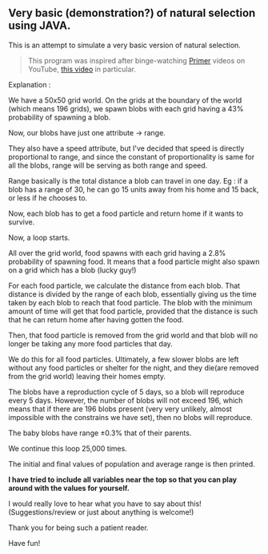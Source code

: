 ## Very basic (demonstration?) of natural selection using JAVA. 

This is an attempt to simulate a very basic version of natural selection.

>This program was inspired after binge-watching [Primer](https://www.youtube.com/channel/UCKzJFdi57J53Vr_BkTfN3uQ) videos on YouTube, [this video](https://youtu.be/0ZGbIKd0XrM) in particular.

Explanation :

We have a 50x50 grid world. On the grids at the boundary of the world (which means 196 grids), we spawn blobs with each grid having a 43% probability of spawning a blob.

Now, our blobs have just one attribute -> range.

They also have a speed attribute, but I've decided that speed is directly proportional to range, and since the constant of proportionality is same for all the blobs, range will be serving as both range and speed.

Range basically is the total distance a blob can travel in one day. Eg : if a blob has a range of 30, he can go 15 units away from his home and 15 back, or less if he chooses to.

Now, each blob has to get a food particle and return home if it wants to survive.

Now, a loop starts.

All over the grid world, food spawns with each grid having a 2.8% probability of spawning food. It means that a food particle might also spawn on a grid which has a blob (lucky guy!)

For each food particle, we calculate the distance from each blob. That distance is divided by the range of each blob, essentially giving us the time taken by each blob to reach that food particle. The blob with the minimum amount of time will get that food particle, provided that the distance is such that he can return home after having gotten the food.

Then, that food particle is removed from the grid world and that blob will no longer be taking any more food particles that day.

We do this for all food particles. Ultimately, a few slower blobs are left without any food particles or shelter for the night, and they die(are removed from the grid world) leaving their homes empty.

The blobs have a reproduction cycle of 5 days, so a blob will reproduce every 5 days. However, the number of blobs will not exceed 196, which means that if there are 196 blobs present (very very unlikely, almost impossible with the constrains we have set), then no blobs will reproduce.

The baby blobs have range ±0.3% that of their parents.

We continue this loop 25,000 times.

The initial and final values of population and average range is then printed.

**I have tried to include all variables near the top so that you can play around with the values for yourself.**

I would really love to hear what you have to say about this! (Suggestions/review or just about anything is welcome!)

Thank you for being such a patient reader.

Have fun!